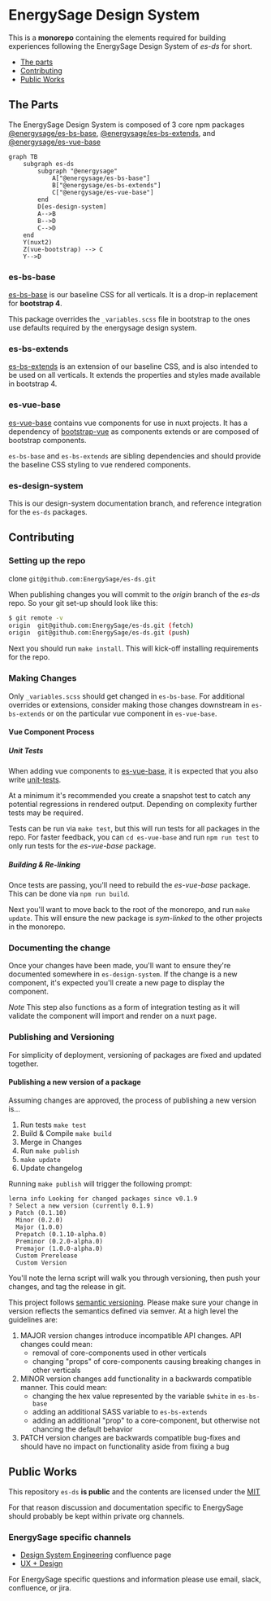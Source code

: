# EnergySage Design System

This is a **monorepo** containing the elements required for building experiences following the EnergySage Design System of *es-ds* for short.

- [The parts](#the-parts)
- [Contributing](#contributing)
- [Public Works](#public-works)

## The Parts

The EnergySage Design System is composed of 3 core npm packages [@energysage/es-bs-base](https://www.npmjs.com/package/@energysage/es-bs-base), [@energysage/es-bs-extends](https://www.npmjs.com/package/@energysage/es-bs-extends), and [@energysage/es-vue-base
](https://www.npmjs.com/package/@energysage/es-vue-base)

```mermaid
graph TB
    subgraph es-ds
        subgraph "@energysage"
            A["@energysage/es-bs-base"]
            B["@energysage/es-bs-extends"]
            C["@energysage/es-vue-base"]
        end
        D[es-design-system]
        A-->B
        B-->D
        C-->D
    end
    Y(nuxt2)
    Z(vue-bootstrap) --> C
    Y-->D
```

### es-bs-base

[es-bs-base](./es-bs-base/) is our baseline CSS for all verticals. It is a drop-in replacement for **bootstrap 4**.

This package overrides the `_variables.scss` file in bootstrap to the ones use defaults required by the energysage design system.

### es-bs-extends

[es-bs-extends](./es-bs-extends/) is an extension of our baseline CSS, and is also intended to be used on all verticals. It extends the properties and styles made available in bootstrap 4.

### es-vue-base

[es-vue-base](./es-vue-base/) contains vue components for use in nuxt projects. It has a dependency of [bootstrap-vue](https://bootstrap-vue.org/) as components extends or are composed of bootstrap components.

`es-bs-base` and `es-bs-extends` are sibling dependencies and should provide the baseline CSS styling to vue rendered components.

### es-design-system

This is our design-system documentation branch, and reference integration for the `es-ds` packages.

## Contributing

### Setting up the repo

clone `git@github.com:EnergySage/es-ds.git`

When publishing changes you will commit to the *origin* branch of the *es-ds* repo. So your git set-up should look like this:

```bash
$ git remote -v
origin  git@github.com:EnergySage/es-ds.git (fetch)
origin  git@github.com:EnergySage/es-ds.git (push)
```

Next you should run `make install`. This will kick-off installing requirements for the repo.

### Making Changes

Only `_variables.scss` should get changed in `es-bs-base`. For additional overrides or extensions, consider making those changes downstream in `es-bs-extends` or on the particular vue component in `es-vue-base`.

#### Vue Component Process

##### Unit Tests

When adding vue components to [es-vue-base](./es-vue-base/src/lib-components), it is expected that you also write [unit-tests](./es-vue-base/tests/).

At a minimum it's recommended you create a snapshot test to catch any potential regressions in rendered output. Depending on complexity further tests may be required.

Tests can be run via `make test`, but this will run tests for all packages in the repo. For faster feedback, you can `cd es-vue-base` and run `npm run test` to only run tests for the *es-vue-base* package.

##### Building & Re-linking

Once tests are passing, you'll need to rebuild the *es-vue-base* package. This can be done via `npm run build`.

Next you'll want to move back to the root of the monorepo, and run `make update`. This will ensure the new package is *sym-linked* to the other projects in the monorepo.

### Documenting the change

Once your changes have been made, you'll want to ensure they're documented somewhere in `es-design-system`. If the change is a new component, it's expected you'll create a new page to display the component.

*Note* This step also functions as a form of integration testing as it will validate the component will import and render on a nuxt page.

### Publishing and Versioning

For simplicity of deployment, versioning of packages are fixed and updated together.

#### Publishing a new version of a package

Assuming changes are approved, the process of publishing a new version is...

1. Run tests `make test`
2. Build & Compile `make build`
3. Merge in Changes
4. Run `make publish`
5. `make update`
6. Update changelog

Running `make publish` will trigger the following prompt:

```
lerna info Looking for changed packages since v0.1.9
? Select a new version (currently 0.1.9) 
❯ Patch (0.1.10) 
  Minor (0.2.0) 
  Major (1.0.0) 
  Prepatch (0.1.10-alpha.0) 
  Preminor (0.2.0-alpha.0) 
  Premajor (1.0.0-alpha.0) 
  Custom Prerelease 
  Custom Version 
```

You'll note the lerna script will walk you through versioning, then push your changes, and tag the release in git.

This project follows [semantic versioning](https://semver.org/). Please make sure your change in version reflects the semantics defined via semver. At a high level the guidelines are:

1. MAJOR version changes introduce incompatible API changes. API changes could mean:
    - removal of core-components used in other verticals
    - changing "props" of core-components causing breaking changes in other verticals
2. MINOR version changes add functionality in a backwards compatible manner. This could mean:
    - changing the hex value represented by the variable `$white` in `es-bs-base`
    - adding an additional SASS variable to `es-bs-extends`
    - adding an additional "prop" to a core-component, but otherwise not chancing the default behavior
3. PATCH version changes are backwards compatible bug-fixes and should have no impact on functionality aside from fixing a bug

## Public Works

This repository `es-ds` **is public** and the contents are licensed under the
[MIT](https://tldrlegal.com/license/mit-license#summary)

For that reason discussion and documentation specific to EnergySage should probably be kept
within private org channels.

### EnergySage specific channels

- [Design System Engineering](https://energysage.atlassian.net/wiki/spaces/DSE/overview) confluence page
- [UX + Design](https://energysage.atlassian.net/wiki/spaces/UX/overview)

For EnergySage specific questions and information
please use email, slack, confluence, or jira.
